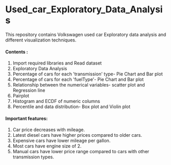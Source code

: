 # Used_car_Exploratory_Data_Analysis
This repository contains Volkswagen used car Exploratory data analysis and different visualization techniques.
#### Contents :
1. Import required libraries and Read dataset
2. Exploratory Data Analysis
3. Percentage of cars for each 'transmission' type- Pie Chart and Bar plot 
4. Percentage of cars for each 'fuelType'- Pie Chart and Bar plot 
5. Relationship between the numerical variables- scatter plot and Regression line
6. Pairplot
7. Histogram and ECDF of numeric columns
8. Percentile and data distribution- Box plot and Violin plot

#### Important features:
1. Car price decreases with mileage.
2. Latest diesel cars have higher prices compared to older cars.
3. Expensive cars have lower mileage per gallon.
4. Most cars have engine size of 2.
5. Manual cars have lower price range compared to cars with other transmission types.
